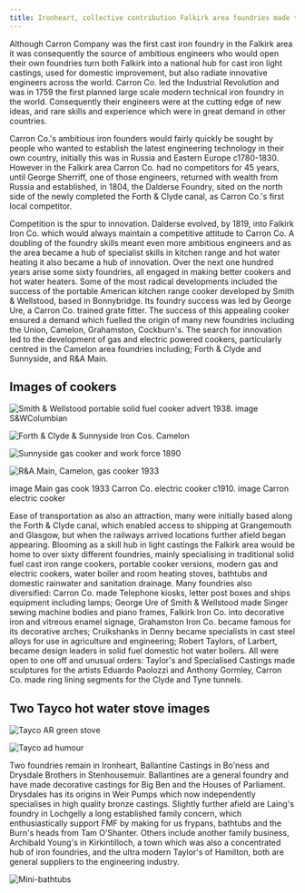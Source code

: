 ```yaml
---
title: Ironheart, collective contribution Falkirk area foundries made to improving public health
---
```


Although Carron Company was the first cast iron foundry in the Falkirk area it was consequently the source of ambitious engineers who would open their own foundries turn both Falkirk into a national hub for cast iron light castings, used for domestic improvement, but also radiate innovative engineers across the world. Carron Co. led the Industrial Revolution and was in 1759 the first planned large scale modern technical iron foundry in the world. Consequently their engineers were at the cutting edge of new ideas, and rare skills and experience which were in great demand in other countries.

Carron Co.'s ambitious iron founders would fairly quickly be sought by people who wanted to establish the latest engineering technology in their own country, initially this was in Russia and Eastern Europe c1780-1830. However in the Falkirk area Carron Co. had no competitors for 45 years, until George Sherriff, one of those engineers, returned with wealth from Russia and established, in 1804, the Dalderse Foundry, sited on the north side of the newly completed the Forth & Clyde canal, as Carron Co.'s first local competitor.

Competition is the spur to innovation. Dalderse evolved, by 1819, into Falkirk Iron Co. which would always maintain a competitive attitude to Carron Co. A doubling of the foundry skills meant even more ambitious engineers and as the area became a hub of specialist skills in kitchen range and hot water heating it also became a hub of innovation. Over the next one hundred years arise some sixty foundries, all engaged in making better cookers and hot water heaters. Some of the most radical developments included the success of the portable American kitchen range cooker developed by Smith & Wellstood, based in Bonnybridge. Its foundry success was led by George Ure, a Carron Co. trained grate fitter. The success of this appealing cooker ensured a demand which fuelled the origin of many new foundries including the Union, Camelon, Grahamston, Cockburn's. The search for innovation led to the development of gas and electric powered cookers, particularly centred in the Camelon area foundries including; Forth & Clyde and Sunnyside, and R&A Main.

## Images of cookers

![Smith & Wellstood portable solid fuel cooker advert 1938. image S&WColumbian](S-and-W-Columbian-stove-1938.png)

![Forth & Clyde & Sunnyside Iron Cos. Camelon](Sunnyside-cooker-1890.jpg)

![Sunnyside gas cooker and work force 1890](Sunnyside-cooker-1890.jpg)

![R&A.Main, Camelon, gas cooker 1933](RAMain-Gas-1933-12GHK-Main.jpg)

image Main gas cook 1933
Carron Co. electric cooker c1910.
image Carron electric cooker

Ease of transportation as also an attraction, many were initially based along the Forth & Clyde canal, which enabled access to shipping at Grangemouth and Glasgow, but when the railways arrived locations further afield began appearing. Blooming as a skill hub in light castings the Falkirk area would be home to over sixty different foundries, mainly specialising in traditional solid fuel cast iron range cookers, portable cooker versions, modern gas and electric cookers, water boiler and room heating stoves, bathtubs and domestic rainwater and sanitation drainage. Many foundries also diversified: Carron Co. made Telephone kiosks, letter post boxes and ships equipment including lamps; George Ure of Smith & Wellstood made Singer sewing machine bodies and piano frames, Falkirk Iron Co. into decorative iron and vitreous enamel signage, Grahamston Iron Co. became famous for its decorative arches; Cruikshanks in Denny became specialists in cast steel alloys for use in agriculture and engineering; Robert Taylors, of Larbert, became design leaders in solid fuel domestic hot water boilers. All were open to one off and unusual orders: Taylor's and Specialised Castings made sculptures for the artists Eduardo Paolozzi and Anthony Gormley, Carron Co. made ring lining segments for the Clyde and Tyne tunnels.

## Two Tayco hot water stove images

![Tayco AR green stove](Tayco-AR-green-stove.jpg)

![Tayco ad humour](Tayco-ad-humour.jpg)

Two foundries remain in Ironheart, Ballantine Castings in Bo'ness and Drysdale Brothers in Stenhousemuir. Ballantines are a general foundry and have made decorative castings for Big Ben and the Houses of Parliament. Drysdales has its origins in Weir Pumps which now independently specialises in high quality bronze castings. Slightly further afield are Laing's foundry in Lochgelly a long established family concern, which enthusiastically support FMF by making for us frypans, bathtubs and the Burn's heads from Tam O'Shanter. Others include another family business, Archibald Young's in Kirkintilloch, a town which was also a concentrated hub of iron foundries, and the ultra modern Taylor's of Hamilton, both are general suppliers to the engineering industry.

![Mini-bathtubs](AIBathtubsx6.jpg)
